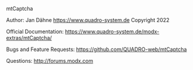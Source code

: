 
mtCaptcha

Author: Jan Dähne <https://www.quadro-system.de>
Copyright 2022

Official Documentation: https://www.quadro-system.de/modx-extras/mtCaptcha/

Bugs and Feature Requests: https://github.com/QUADRO-web/mtCaptcha

Questions: http://forums.modx.com
